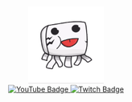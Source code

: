 <div id="header" align="center">
  <img src="https://github.com/GhastCraftHD/GhastCraftHD/blob/main/ghast_cut_transparent.gif?raw=true" width="150"/>
  <div id="badges">
  <a href="https://www.youtube.com/@GhastCraftHD"/>
    <img src="https://img.shields.io/badge/YouTube-FF0000?logo=youtube&logoColor=white" alt="YouTube Badge"/>
  </a>
  <a href="https://www.twitch.tv/ghastcrafthd">
    <img src="https://img.shields.io/badge/Twitch-9146FF?logo=twitch&logoColor=white" alt="Twitch Badge"/>
  </a>
</div>
  <img src="https://komarev.com/ghpvc/?username=GhastCraftHD&style=flat-square&color=red" alt=""/>
</div>
